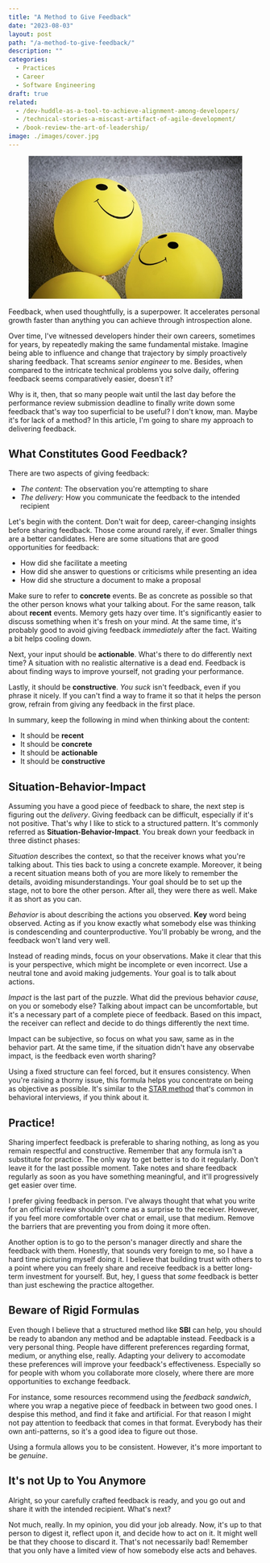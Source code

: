 ```yaml
---
title: "A Method to Give Feedback"
date: "2023-08-03"
layout: post
path: "/a-method-to-give-feedback/"
description: ""
categories:
  - Practices
  - Career
  - Software Engineering
draft: true
related:
  - /dev-huddle-as-a-tool-to-achieve-alignment-among-developers/
  - /technical-stories-a-miscast-artifact-of-agile-development/
  - /book-review-the-art-of-leadership/
image: ./images/cover.jpg
---
```


<figure class="figure figure--right">
  <img src="./images/cover.jpg" alt="Retrospective" />
</figure>

Feedback, when used thoughtfully, is a superpower. It accelerates personal growth faster than anything you can achieve through introspection alone.

Over time, I've witnessed developers hinder their own careers, sometimes for years, by repeatedly making the same fundamental mistake. Imagine being able to influence and change that trajectory by simply proactively sharing feedback. That screams _senior engineer_ to me. Besides, when compared to the intricate technical problems you solve daily, offering feedback seems comparatively easier, doesn't it?

Why is it, then, that so many people wait until the last day before the performance review submission deadline to finally write down some feedback that's way too superficial to be useful? I don't know, man. Maybe it's for lack of a method? In this article, I'm going to share my approach to delivering feedback.

## What Constitutes Good Feedback?

There are two aspects of giving feedback:

- *The content:* The observation you're attempting to share
- *The delivery:* How you communicate the feedback to the intended recipient

Let's begin with the content. Don't wait for deep, career-changing insights before sharing feedback. Those come around rarely, if ever. Smaller things are a better candidates. Here are some situations that are good opportunities for feedback:

- How did she facilitate a meeting
- How did she answer to questions or criticisms while presenting an idea
- How did she structure a document to make a proposal

Make sure to refer to **concrete** events. Be as concrete as possible so that the other person knows what your talking about. For the same reason, talk about **recent** events. Memory gets hazy over time. It's significantly easier to discuss something when it's fresh on your mind. At the same time, it's probably good to avoid giving feedback _immediately_ after the fact. Waiting a bit helps cooling down.

Next, your input should be **actionable**. What's there to do differently next time? A situation with no realistic alternative is a dead end. Feedback is about finding ways to improve yourself, not grading your performance.

Lastly, it should be **constructive**. _You suck_ isn't feedback, even if you phrase it nicely. If you can't find a way to frame it so that it helps the person grow, refrain from giving any feedback in the first place.

In summary, keep the following in mind when thinking about the content:

- It should be **recent**
- It should be **concrete**
- It should be **actionable**
- It should be **constructive**

## Situation-Behavior-Impact

Assuming you have a good piece of feedback to share, the next step is figuring out the _delivery_. Giving feedback can be difficult, especially if it's not positive. That's why I like to stick to a structured pattern. It's commonly referred as **Situation-Behavior-Impact**. You break down your feedback in three distinct phases:

*Situation* describes the context, so that the receiver knows what you're talking about. This ties back to using a concrete example. Moreover, it being a recent situation means both of you are more likely to remember the details, avoiding misunderstandings. Your goal should be to set up the stage, not to bore the other person. After all, they were there as well. Make it as short as you can.

*Behavior* is about describing the actions you observed. **Key** word being observed. Acting as if you know exactly what somebody else was thinking is condescending and counterproductive. You'll probably be wrong, and the feedback won't land very well.

Instead of reading minds, focus on your observations. Make it clear that this is your perspective, which might be incomplete or even incorrect. Use a neutral tone and avoid making judgements. Your goal is to talk about actions.

*Impact* is the last part of the puzzle. What did the previous behavior _cause_, on you or somebody else? Talking about impact can be uncomfortable, but it's a necessary part of a complete piece of feedback. Based on this impact, the receiver can reflect and decide to do things differently the next time.

Impact can be subjective, so focus on what you saw, same as in the behavior part. At the same time, if the situation didn't have any observabe impact, is the feedback even worth sharing?

Using a fixed structure can feel forced, but it ensures consistency. When you're raising a thorny issue, this formula helps you concentrate on being as objective as possible. It's similar to the [STAR method](../the-behavioral-interview/) that's common in behavioral interviews, if you think about it.

## Practice!

Sharing imperfect feedback is preferable to sharing nothing, as long as you remain respectful and constructive. Remember that any formula isn't a substitute for practice. The only way to get better is to do it regularly. Don't leave it for the last possible moment. Take notes and share feedback regularly as soon as you have something meaningful, and it'll progressively get easier over time. 

I prefer giving feedback in person. I've always thought that what you write for an official review shouldn't come as a surprise to the receiver. However, if you feel more comfortable over chat or email, use that medium. Remove the barriers that are preventing you from doing it more often.

Another option is to go to the person's manager directly and share the feedback with them. Honestly, that sounds very foreign to me, so I have a hard time picturing myself doing it. I believe that building trust with others to a point where you can freely share and receive feedback is a better long-term investment for yourself. But, hey, I guess that _some_ feedback is better than just eschewing the practice altogether.

## Beware of Rigid Formulas

Even though I believe that a structured method like **SBI** can help, you should be ready to abandon any method and be adaptable instead. Feedback is a very personal thing. People have different preferences regarding format, medium, or anything else, really. Adapting your delivery to accomodate these preferences will improve your feedback's effectiveness. Especially so for people with whom you collaborate more closely, where there are more opportunities to exchange feedback.

For instance, some resources recommend using the _feedback sandwich_, where you wrap a negative piece of feedback in between two good ones. I despise this method, and find it fake and artificial. For that reason I might not pay attention to feedback that comes in that format. Everybody has their own anti-patterns, so it's a good idea to figure out those.

Using a formula allows you to be consistent. However, it's more important to be _genuine_.

## It's not Up to You Anymore

Alright, so your carefully crafted feedback is ready, and you go out and share it with the intended recipient. What's next?

Not much, really. In my opinion, you did your job already. Now, it's up to that person to digest it, reflect upon it, and decide how to act on it. It might well be that they choose to discard it. That's not necessarily bad! Remember that you only have a limited view of how somebody else acts and behaves.
